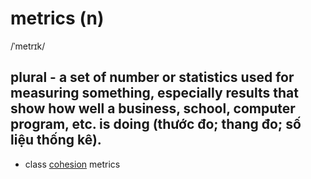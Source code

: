 # metrics (n)

/ˈmetrɪk/

## plural - a set of number or statistics used for measuring something, especially results that show how well a business, school, computer program, etc. is doing (thước đo; thang đo; số liệu thống kê).

- class [cohesion](../c/cohesion-n.md#the-act-or-state-of-keeping-together-sự-gắn-kết) metrics